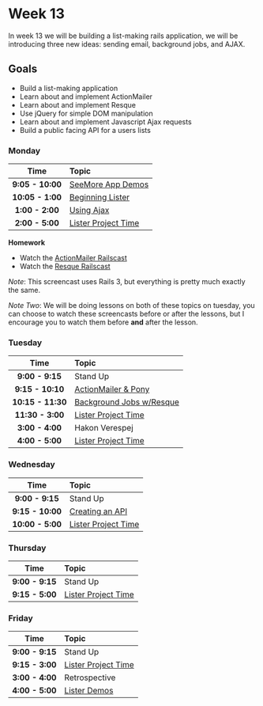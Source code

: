 # Week 13

In week 13 we will be building a list-making rails application, we will be introducing three new ideas: sending email, background jobs, and AJAX.

## Goals
- Build a list-making application
- Learn about and implement ActionMailer
- Learn about and implement Resque
- Use jQuery for simple DOM manipulation
- Learn about and implement Javascript Ajax requests
- Build a public facing API for a users lists

### Monday
| Time                | Topic               |
|:-------------------:|:--------------------|
| **9:05 - 10:00**  | [SeeMore App Demos](../week12/see-more.md)      |
| **10:05 - 1:00**  | [Beginning Lister](lister.md)      |
| **1:00 - 2:00**   | [Using Ajax](monday/ajax.md)      |
| **2:00 - 5:00**   | [Lister Project Time](lister.md)      |

**Homework**

- Watch the [ActionMailer Railscast](http://railscasts.com/episodes/206-action-mailer-in-rails-3)
- Watch the [Resque Railscast](http://railscasts.com/episodes/271-resque)

*Note*: This screencast uses Rails 3, but everything is pretty much exactly the same.

*Note Two*: We will be doing lessons on both of these topics on tuesday, you can choose to watch these screencasts before or after the lessons, but I encourage you to watch them before **and** after the lesson.

### Tuesday
| Time              | Topic               |
|:-----------------:|:--------------------|
| **9:00 - 9:15**   | Stand Up            |
| **9:15 - 10:10**  | [ActionMailer & Pony](tuesday/mailers.md)      |
| **10:15 - 11:30** | [Background Jobs w/Resque](tuesday/background-jobs.md)|
| **11:30 - 3:00**  | [Lister Project Time](lister.md)      |
| **3:00 - 4:00**  | Hakon Verespej      |
| **4:00 - 5:00**  | [Lister Project Time](lister.md)      |


### Wednesday
| Time                | Topic               |
|:-------------------:|:--------------------|
| **9:00 - 9:15**     | Stand Up            |
| **9:15 - 10:00**     | [Creating an API](wednesday/creating-an-api-in-rails.md)      |
| **10:00 - 5:00**  | [Lister Project Time](lister.md)      |

### Thursday
| Time                | Topic               |
|:-------------------:|:--------------------|
| **9:00 - 9:15**     | Stand Up            |
| **9:15 - 5:00**  | [Lister Project Time](lister.md)      |

### Friday

| Time                | Topic               |
|:-------------------:|:--------------------|
| **9:00 - 9:15**     | Stand Up            |
| **9:15 - 3:00**  | [Lister Project Time](lister.md) |
| **3:00 - 4:00**  | Retrospective      |
| **4:00 - 5:00**  | [Lister Demos](lister.md)      |



